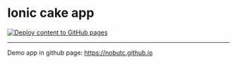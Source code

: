 # Ionic cake app

[![Deploy content to GitHub pages](https://github.com/NobuTC/nobutc.github.io/actions/workflows/static.yml/badge.svg?branch=master)](https://github.com/NobuTC/nobutc.github.io/actions/workflows/static.yml)

---

Demo app in github page: https://nobutc.github.io
